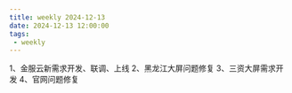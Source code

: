 ```yaml
---
title: weekly 2024-12-13
date: 2024-12-13 12:00:00
tags:
 - weekly
---
```

1、金服云新需求开发、联调、上线
2、黑龙江大屏问题修复
3、三资大屏需求开发
4、官网问题修复